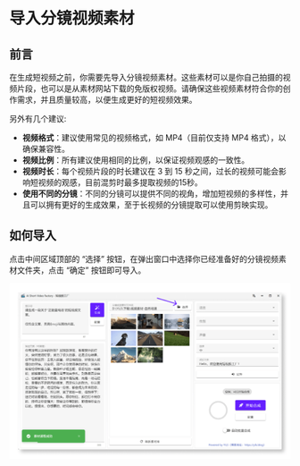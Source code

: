 # 导入分镜视频素材

## 前言

在生成短视频之前，你需要先导入分镜视频素材。这些素材可以是你自己拍摄的视频片段，也可以是从素材网站下载的免版权视频。请确保这些视频素材符合你的创作需求，并且质量较高，以便生成更好的短视频效果。

另外有几个建议:

- **视频格式**：建议使用常见的视频格式，如 MP4（目前仅支持 MP4 格式），以确保兼容性。
- **视频比例**：所有建议使用相同的比例，以保证视频观感的一致性。
- **视频时长**：每个视频片段的时长建议在 3 到 15 秒之间，过长的视频可能会影响短视频的观感，目前混剪时最多提取视频的15秒。
- **使用不同的分镜**：不同的分镜可以提供不同的视角，增加短视频的多样性，并且可以拥有更好的生成效果，至于长视频的分镜提取可以使用剪映实现。
  
## 如何导入

点击中间区域顶部的 “选择” 按钮，在弹出窗口中选择你已经准备好的分镜视频素材文件夹，点击 “确定” 按钮即可导入。

![导入分镜视频素材](../../assets/images/UI_Tutorial_zh-CN_005.png)
